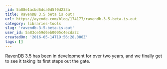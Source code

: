 ```yaml
---
_id: 5a88e1acbd6dca0d5f0d233a
title: RavenDB 3.5 beta is out!
url: https://ayende.com/blog/174177/ravendb-3-5-beta-is-out
category: libraries-tools
slug: 'ravendb-3-5-beta-is-out'
user_id: 5a83ce59d6eb0005c4ecda2c
createdOn: '2016-05-14T19:56:28.000Z'
tags: []
---
```


RavenDB 3.5 has been in development for over two years, and we finally get to see it taking its first steps out the gate.
